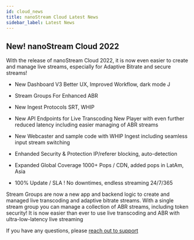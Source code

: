 ```yaml
---
id: cloud_news
title: nanoStream Cloud Latest News
sidebar_label: Latest News
---
```


## New! nanoStream Cloud 2022

With the release of nanoStream Cloud 2022, it is now even easier to create and manage live streams, especially for Adaptive Bitrate and secure streams!

- New Dashboard V3
  Better UX, Improved Workflow, dark mode J

- Stream Groups
  For Enhanced ABR

- New Ingest Protocols
  SRT, WHIP

- New API Endpoints for Live Transcoding
  New Player with even further reduced latency
  including easier managing of ABR streams

- New Webcaster and sample code with WHIP Ingest
  including seamless input stream switching

- Enhanded Security & Protection
  IP/referer blocking, auto-detection

- Expanded Global Coverage
  1000+ Pops / CDN, added pops in LatAm, Asia

- 100% Update / SLA !
  No downtimes, endless streaming 24/7/365

Stream Groups are now a new app and backend logic to create and managed live transcoding and adaptive bitrate streams. With a single stream group you can manage a collection of ABR streams, including token security! It is now easier than ever to use live transcoding and ABR with ultra-low-latency live streaming

If you have any questions, please [reach out to support](https://nanocosmos.de/support)
